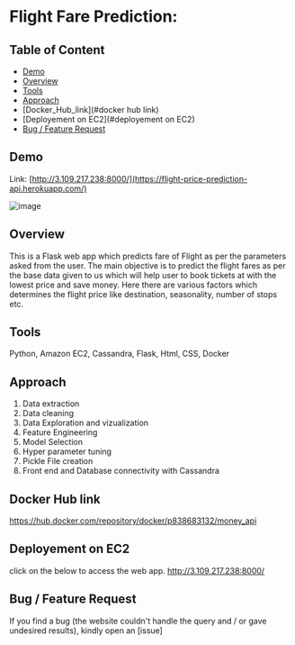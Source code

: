 # Flight Fare Prediction: 

## Table of Content
  * [Demo](#demo)
  * [Overview](#overview)
  * [Tools](#tools)
  * [Approach](#approach)
  * [Docker_Hub_link](#docker hub link)
  * [Deployement on EC2](#deployement on EC2)
  * [Bug / Feature Request](#bug---feature-request)


## Demo
Link: [http://3.109.217.238:8000/](https://flight-price-prediction-api.herokuapp.com/) 

![image](https://user-images.githubusercontent.com/77981264/131228744-19afce5a-9012-47ce-8707-8bed61a42d7b.png)

## Overview
This is a Flask web app which predicts fare of Flight as per the parameters asked from the user. The main objective is to predict the flight fares as per the base data given to us which will help user to book tickets at with the lowest price and save money. Here there are various factors which determines the flight price like destination, seasonality, number of stops etc.  

## Tools
Python,
Amazon EC2,
Cassandra,
Flask,
Html,
CSS,
Docker

## Approach
1) Data extraction
2) Data cleaning
3) Data Exploration and vizualization
4) Feature Engineering
5) Model Selection
6) Hyper parameter tuning
7) Pickle File creation
8) Front end and Database connectivity with Cassandra


## Docker Hub link

https://hub.docker.com/repository/docker/p838683132/money_api


## Deployement on EC2

click on the below to access the web app. http://3.109.217.238:8000/


## Bug / Feature Request

If you find a bug (the website couldn't handle the query and / or gave undesired results), kindly open an [issue]
